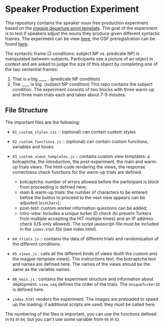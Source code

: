 # Speaker Production Experiment

This repository contains the speaker noun free production experiment based on the [magpie departure point template](https://github.com/magpie-ea/magpie-departure-point). The goal of the experiment is to test if speakers adjust the nouns they produce given different syntactic frames. The experiment can be view [here](https://exp1-pred.netlify.com/), the OSF preregistration can be found [here](https://osf.io/9qfxa).  

The syntactic frame (2 conditions: subject NP vs. predicate NP) is manipulated between-subjects. Participants see a picture of an object in context and are asked to judge the size of this object by completing one of the two sentential frames:
1. That is a big ____ . (predicate NP condition)
2. The ____ is big. (subject NP condition)
This repo contains the subject condition.
The experiment consists of two blocks with three warm-up and three main trials each and takes about 7-9 minutes.   

## File Structure

The important files are the following:
- `01_custom_styles.css` :: (optional) can contain custom styles
- `02_custom_functions.js` :: (optional) can contain custom functions, variables and hooks
- `03_custom_views_templates.js` :: contains custom view templates: a botcaptcha, the introduction, the post-experiment, the main and warm-up trials views. The html-code rendering the views, the response correctness check functions for the warm-up trials are defined.
  - botcaptcha: number of errors allowed before the participant is block from proceeding is defined here;
  - main & warm-up trials: the number of characters to be entered before the button to proceed to the next view appears can be adjusted (`minChars`);
  - post-test: custom worker information questions can be added;
  - intro-view: includes a _unique turker ID check_ (to prevent Turkers from multiple accepting the HIT multiple times) and an IP address check (US-only allowed). The script javascript-file must be included in the `index.html` file (see index.html).
- `04_trials.js` :: contains the data of different trials and randomization of the different conditions.

- `05_views.js` : calls all the different kinds of views (both the custom and the magpie-template views). The instructions text, the botcaptcha text and names are defined here. The names of the views should be the same as the variable names.
- `06_main.js` : contains the experiment structure and information about deployment. `view_seq` defines the order of the trials. The `UniqueTurkerID` is defined here.
-  `index.html` renders the experiment. The images are preloaded to speed up the loading; if additional scripts are used, they must be called here.

The numbering of the files is important, you can use the functions defined in `01` in `04`, but you can't use some variable from `05` in `02`
